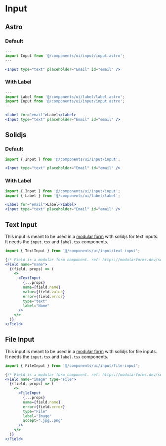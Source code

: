# Input

## Astro

### Default

```jsx
---
import Input from '@/components/ui/input/input.astro';
---

<Input type="text" placeholder="Email" id="email" />
```

### With Label

```jsx
---
import Label from '@/components/ui/label/label.astro';
import Input from '@/components/ui/input/input.astro';
---

<Label for="email">Label</Label>
<Input type="text" placeholder="Email" id="email" />
```

## Solidjs

### Default

```jsx
import { Input } from '@/components/ui/input/input';

<Input type="text" placeholder="Email" id="email" />
```

### With Label

```jsx
import { Input } from '@/components/ui/input/input';
import { Label } from '@/components/ui/label/label';

<Label for="email">Label</Label>
<Input type="text" placeholder="Email" id="email" />
```

## Text Input

This input is meant to be used in a [modular form](https://modularforms.dev/) with solidjs for text inputs.  
It needs the `input.tsx` and `label.tsx` components.

```jsx
import { TextInput } from '@/components/ui/input/text-input';

{/* Field is a modular form component. ref: https://modularforms.dev/solid/guides/add-fields-to-form */}
<Field name="name">
  {(field, props) => (
    <>
      <TextInput
        {...props}
        name={field.name}
        value={field.value}
        error={field.error}
        type="text"
        label="Name"
      />
    </>
  )}
</Field>
```

## File Input

This input is meant to be used in a [modular form](https://modularforms.dev/) with solidjs for file inputs.  
It needs the `input.tsx` and `label.tsx` components.

```jsx
import { FileInput } from '@/components/ui/input/file-input';

{/* Field is a modular form component. ref: https://modularforms.dev/solid/guides/add-fields-to-form */}
<Field name="image" type="File">
  {(field, props) => (
    <>
      <FileInput
        {...props}
        name={field.name}
        error={field.error}
        type="File"
        label="Image"
        accept=".jpg,.png"
      />
    </>
  )}
</Field>
```
